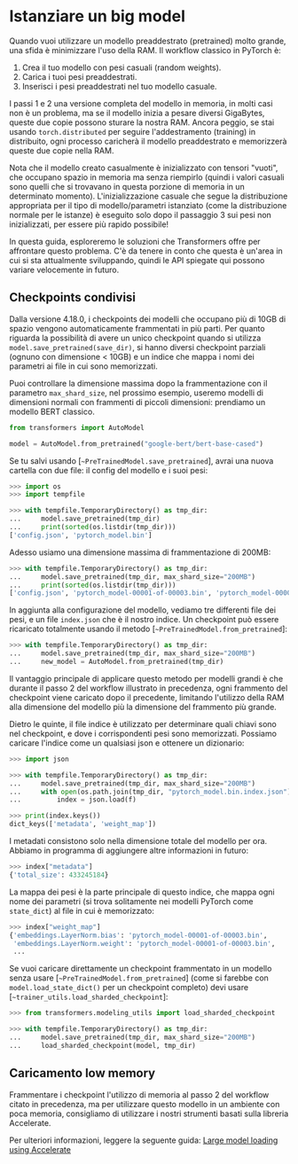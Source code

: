 <!--Copyright 2022 The HuggingFace Team. All rights reserved.

Licensed under the Apache License, Version 2.0 (the "License"); you may not use this file except in compliance with
the License. You may obtain a copy of the License at

http://www.apache.org/licenses/LICENSE-2.0

Unless required by applicable law or agreed to in writing, software distributed under the License is distributed on
an "AS IS" BASIS, WITHOUT WARRANTIES OR CONDITIONS OF ANY KIND, either express or implied. See the License for the
specific language governing permissions and limitations under the License.

⚠️ Note that this file is in Markdown but contain specific syntax for our doc-builder (similar to MDX) that may not be
rendered properly in your Markdown viewer.

-->

# Istanziare un big model

Quando vuoi utilizzare un modello preaddestrato (pretrained) molto grande, una sfida è minimizzare l'uso della RAM. Il workflow classico
in PyTorch è:

1. Crea il tuo modello con pesi casuali (random weights).
2. Carica i tuoi pesi preaddestrati.
3. Inserisci i pesi preaddestrati nel tuo modello casuale.

I passi 1 e 2 una versione completa del modello in memoria, in molti casi non è un problema, ma se il modello inizia a pesare diversi GigaBytes, queste due copie possono sturare la nostra RAM. Ancora peggio, se stai usando `torch.distributed` per seguire l'addestramento (training) in distribuito, ogni processo caricherà il modello preaddestrato e memorizzerà queste due copie nella RAM.

<Tip>

Nota che il modello creato casualmente è inizializzato con tensori "vuoti", che occupano spazio in memoria ma senza riempirlo (quindi i valori casuali sono quelli che si trovavano in questa porzione di memoria in un determinato momento). L'inizializzazione casuale che segue la distribuzione appropriata per il tipo di modello/parametri istanziato (come la distribuzione normale per le istanze) è eseguito solo dopo il passaggio 3 sui pesi non inizializzati, per essere più rapido possibile!

</Tip>

In questa guida, esploreremo le soluzioni che Transformers offre per affrontare questo problema. C'è da tenere in conto che questa è un'area in cui si sta attualmente sviluppando, quindi le API spiegate qui possono variare velocemente in futuro.

## Checkpoints condivisi

Dalla versione 4.18.0, i checkpoints dei modelli che occupano più di 10GB di spazio vengono automaticamente frammentati in più parti. Per quanto riguarda la possibilità di avere un unico checkpoint quando si utilizza `model.save_pretrained(save_dir)`, si hanno diversi checkpoint parziali (ognuno con dimensione < 10GB) e un  indice che mappa i nomi dei parametri ai file in cui sono memorizzati.

Puoi controllare la dimensione massima dopo la frammentazione con il parametro `max_shard_size`, nel prossimo esempio, useremo modelli di dimensioni normali con frammenti di piccoli dimensioni: prendiamo un modello BERT classico.

```py
from transformers import AutoModel

model = AutoModel.from_pretrained("google-bert/bert-base-cased")
```

Se tu salvi usando [`~PreTrainedModel.save_pretrained`], avrai una nuova cartella con due file: il config del modello e i suoi pesi:

```py
>>> import os
>>> import tempfile

>>> with tempfile.TemporaryDirectory() as tmp_dir:
...     model.save_pretrained(tmp_dir)
...     print(sorted(os.listdir(tmp_dir)))
['config.json', 'pytorch_model.bin']
```

Adesso usiamo una dimensione massima di frammentazione di 200MB:

```py
>>> with tempfile.TemporaryDirectory() as tmp_dir:
...     model.save_pretrained(tmp_dir, max_shard_size="200MB")
...     print(sorted(os.listdir(tmp_dir)))
['config.json', 'pytorch_model-00001-of-00003.bin', 'pytorch_model-00002-of-00003.bin', 'pytorch_model-00003-of-00003.bin', 'pytorch_model.bin.index.json']
```

In aggiunta alla configurazione del modello, vediamo tre differenti file dei pesi, e un file `index.json` che è il nostro indice. Un checkpoint può essere ricaricato totalmente usando il metodo [`~PreTrainedModel.from_pretrained`]:

```py
>>> with tempfile.TemporaryDirectory() as tmp_dir:
...     model.save_pretrained(tmp_dir, max_shard_size="200MB")
...     new_model = AutoModel.from_pretrained(tmp_dir)
```

Il vantaggio principale di applicare questo metodo per modelli grandi è che durante il passo 2 del workflow illustrato in precedenza, ogni frammento del checkpoint viene caricato dopo il precedente, limitando l'utilizzo della RAM alla dimensione del modello più la dimensione del frammento più grande.

Dietro le quinte, il file indice è utilizzato per determinare quali chiavi sono nel checkpoint, e dove i corrispondenti pesi sono memorizzati. Possiamo caricare l'indice come un qualsiasi json e ottenere un dizionario:

```py
>>> import json

>>> with tempfile.TemporaryDirectory() as tmp_dir:
...     model.save_pretrained(tmp_dir, max_shard_size="200MB")
...     with open(os.path.join(tmp_dir, "pytorch_model.bin.index.json"), "r") as f:
...         index = json.load(f)

>>> print(index.keys())
dict_keys(['metadata', 'weight_map'])
```

I metadati consistono solo nella dimensione totale del modello per ora. Abbiamo in programma di aggiungere altre informazioni in futuro:

```py
>>> index["metadata"]
{'total_size': 433245184}
```

La mappa dei pesi è la parte principale di questo indice, che mappa ogni nome dei parametri (si trova solitamente nei modelli PyTorch come `state_dict`) al file in cui è memorizzato:

```py
>>> index["weight_map"]
{'embeddings.LayerNorm.bias': 'pytorch_model-00001-of-00003.bin',
 'embeddings.LayerNorm.weight': 'pytorch_model-00001-of-00003.bin',
 ...
```

Se vuoi caricare direttamente un checkpoint frammentato in un modello senza usare [`~PreTrainedModel.from_pretrained`] (come si farebbe con `model.load_state_dict()` per un checkpoint completo) devi usare [`~trainer_utils.load_sharded_checkpoint`]:

```py
>>> from transformers.modeling_utils import load_sharded_checkpoint

>>> with tempfile.TemporaryDirectory() as tmp_dir:
...     model.save_pretrained(tmp_dir, max_shard_size="200MB")
...     load_sharded_checkpoint(model, tmp_dir)
```

## Caricamento low memory

Frammentare i checkpoint l'utilizzo di memoria al passo 2 del workflow citato in precedenza, ma per utilizzare questo modello in un ambiente con poca memoria, consigliamo di utilizzare i nostri strumenti basati sulla libreria Accelerate.

Per ulteriori informazioni, leggere la seguente guida: [Large model loading using Accelerate](./main_classes/model#large-model-loading)